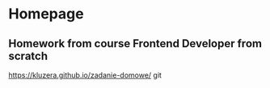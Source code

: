 # Homepage

## Homework from course Frontend Developer from scratch

https://kluzera.github.io/zadanie-domowe/
git 